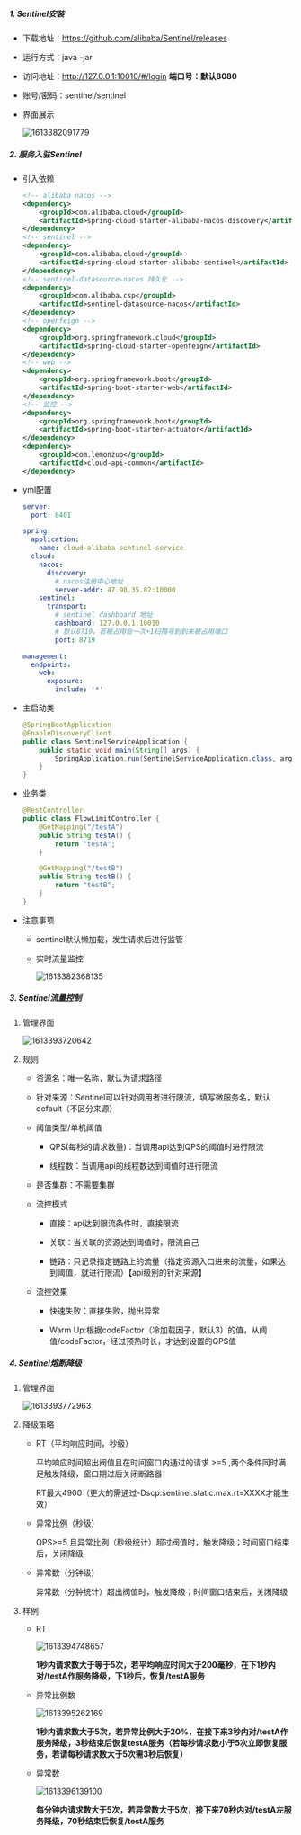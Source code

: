 ##### 1. Sentinel安装

- 下载地址：https://github.com/alibaba/Sentinel/releases

- 运行方式：java -jar

- 访问地址：http://127.0.0.1:10010/#/login   **端口号：默认8080**

- 账号/密码：sentinel/sentinel

- 界面展示

  ![1613382091779](images/1613382091779.png)

##### 2. 服务入驻Sentinel

- 引入依赖

  ~~~xml
  <!-- alibaba nacos -->
  <dependency>
      <groupId>com.alibaba.cloud</groupId>
      <artifactId>spring-cloud-starter-alibaba-nacos-discovery</artifactId>
  </dependency>
  <!-- sentinel -->
  <dependency>
      <groupId>com.alibaba.cloud</groupId>
      <artifactId>spring-cloud-starter-alibaba-sentinel</artifactId>
  </dependency>
  <!-- sentinel-datasource-nacos 持久化 -->
  <dependency>
      <groupId>com.alibaba.csp</groupId>
      <artifactId>sentinel-datasource-nacos</artifactId>
  </dependency>
  <!-- openfeign -->
  <dependency>
      <groupId>org.springframework.cloud</groupId>
      <artifactId>spring-cloud-starter-openfeign</artifactId>
  </dependency>
  <!-- web -->
  <dependency>
      <groupId>org.springframework.boot</groupId>
      <artifactId>spring-boot-starter-web</artifactId>
  </dependency>
  <!-- 监控 -->
  <dependency>
      <groupId>org.springframework.boot</groupId>
      <artifactId>spring-boot-starter-actuator</artifactId>
  </dependency>
  <dependency>
      <groupId>com.lemonzuo</groupId>
      <artifactId>cloud-api-common</artifactId>
  </dependency>
  ~~~

- yml配置

  ~~~yml
  server:
    port: 8401
  
  spring:
    application:
      name: cloud-alibaba-sentinel-service
    cloud:
      nacos:
        discovery:
          # nacos注册中心地址
          server-addr: 47.98.35.82:10000
      sentinel:
        transport:
          # sentinel dashboard 地址
          dashboard: 127.0.0.1:10010
          # 默认8719，若被占用会一次+1扫描寻到到未被占用端口
          port: 8719
  
  management:
    endpoints:
      web:
        exposure:
          include: '*'
  ~~~

- 主启动类

  ~~~java
  @SpringBootApplication
  @EnableDiscoveryClient
  public class SentinelServiceApplication {
      public static void main(String[] args) {
          SpringApplication.run(SentinelServiceApplication.class, args);
      }
  }
  ~~~

- 业务类

  ~~~java
  @RestController
  public class FlowLimitController {
      @GetMapping("/testA")
      public String testA() {
          return "testA";
      }
  
      @GetMapping("/testB")
      public String testB() {
          return "testB";
      }
  }
  ~~~

- 注意事项

  - sentinel默认懒加载，发生请求后进行监管

  - 实时流量监控

    ![1613382368135](images/1613382368135.png)

##### 3. Sentinel流量控制

1. 管理界面

   ![1613393720642](images/1613393720642.png)

2. 规则

   - 资源名：唯一名称，默认为请求路径

   - 针对来源：Sentinel可以针对调用者进行限流，填写微服务名，默认default（不区分来源）

   - 阈值类型/单机阈值

     - QPS(每秒的请求数量)：当调用api达到QPS的阈值时进行限流

     - 线程数：当调用api的线程数达到阈值时进行限流

   - 是否集群：不需要集群

   - 流控模式

     - 直接：api达到限流条件时，直接限流

     - 关联：当关联的资源达到阈值时，限流自己

     - 链路：只记录指定链路上的流量（指定资源入口进来的流量，如果达到阈值，就进行限流）【api级别的针对来源】

   - 流控效果

     - 快速失败：直接失败，抛出异常

     - Warm Up:根据codeFactor（冷加载因子，默认3）的值，从阈值/codeFactor，经过预热时长，才达到设置的QPS值

##### 4. Sentinel熔断降级

1. 管理界面

   ![1613393772963](images/1613393772963.png)

2. 降级策略

   - RT（平均响应时间，秒级）

     平均响应时间超出阀值且在时间窗口内通过的请求 >=5 ,两个条件同时满足触发降级，窗口期过后关闭断路器

     RT最大4900（更大的需通过-Dscp.sentinel.static.max.rt=XXXX才能生效）

   - 异常比例（秒级）

     QPS>=5 且异常比例（秒级统计）超过阀值时，触发降级；时间窗口结束后，关闭降级

   - 异常数（分钟级）

     异常数（分钟统计）超出阀值时，触发降级；时间窗口结束后，关闭降级

3. 样例

   - RT

     ![1613394748657](images/1613394748657.png)

     **1秒内请求数大于等于5次，若平均响应时间大于200毫秒，在下1秒内对/testA作服务降级，下1秒后，恢复/testA服务** 

   - 异常比例数

     ![1613395262169](images/1613395262169.png)

     **1秒内请求数大于5次，若异常比例大于20%，在接下来3秒内对/testA作服务降级，3秒结束后恢复testA服务（若每秒请求数小于5次立即恢复服务，若请每秒请求数大于5次需3秒后恢复）**

   - 异常数

     ![1613396139100](images/1613396139100.png)

     **每分钟内请求数大于5次，若异常数大于5次，接下来70秒内对/testA左服务降级，70秒结束后恢复/testA服务**

